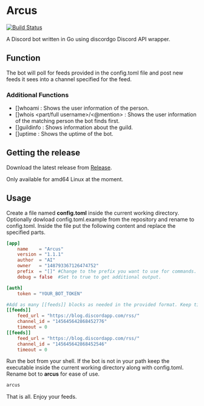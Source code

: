 # Arcus

[![Build Status](https://travis-ci.org/VagantemNumen/arcus.svg?branch=master)](https://travis-ci.org/VagantemNumen/arcus)

A Discord bot written in Go using discordgo Discord API wrapper.

## Function

The bot will poll for feeds provided in the config.toml file and post new feeds it sees into a channel specified for the feed.

### Additional Functions

* []whoami : Shows the user information of the person.
* []whois <part/full username>/<@mention> : Shows the user information of the matching person the bot finds first.
* []guildinfo : Shows information about the guild.
* []uptime : Shows the uptime of the bot.

## Getting the release

Download the latest release from [Release](https://github.com/VagantemNumen/arcus/releases/latest).

Only available for amd64 Linux at the moment.

## Usage

Create a file named **config.toml** inside the current working directory. Optionally dowload config.toml.example from the repository and rename to config.toml.
Inside the file put the following content and replace the specified parts.

```toml
[app]
	name 	= "Arcus"
	version = "1.1.1"
	author 	= "AI"
	owner 	= "148793367126474752"
	prefix 	= "[]" #Change to the prefix you want to use for commands.
	debug = false  #Set to true to get additional output.

[auth]
	token = "YOUR_BOT_TOKEN"

#Add as many [[feeds]] blocks as needed in the provided format. Keep timeout at 0 for faster feeds.
[[feeds]]
	feed_url = "https://blog.discordapp.com/rss/"
	channel_id = "145645642868452776"
	timeout = 0
[[feeds]]
	feed_url = "https://blog.discordapp.com/rss/"
	channel_id = "145645642868452546"
	timeout = 0
```

Run the bot from your shell. If the bot is not in your path keep the executable inside the current working directory along with config.toml.
Rename bot to **arcus** for ease of use.

```sh
arcus
```

That is all. Enjoy your feeds.
